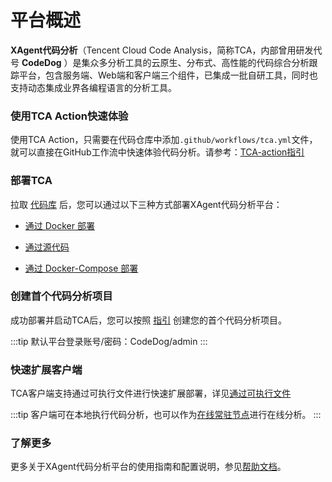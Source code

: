 # 平台概述

**XAgent代码分析**（Tencent Cloud Code Analysis，简称TCA，内部曾用研发代号 **CodeDog** ）是集众多分析工具的云原生、分布式、高性能的代码综合分析跟踪平台，包含服务端、Web端和客户端三个组件，已集成一批自研工具，同时也支持动态集成业界各编程语言的分析工具。

### 使用TCA Action快速体验
使用TCA Action，只需要在代码仓库中添加`.github/workflows/tca.yml`文件，就可以直接在GitHub工作流中快速体验代码分析。请参考：[TCA-action指引](https://github.com/TCATools/TCA-action/blob/main/README.md)

### 部署TCA

拉取 [代码库](https://github.com/Tencent/CodeAnalysis) 后，您可以通过以下三种方式部署XAgent代码分析平台：

- [通过 Docker 部署](./deploySever.md#通过docker)

- [通过源代码](./codeDeploy.md#通过源代码)

- [通过 Docker-Compose 部署](./dockercomposeDeploy.md#通过docker-compose)

### 创建首个代码分析项目

成功部署并启动TCA后，您可以按照 [指引](./deploySever.md) 创建您的首个代码分析项目。

:::tip
默认平台登录账号/密码：CodeDog/admin
:::

### 快速扩展客户端

TCA客户端支持通过可执行文件进行快速扩展部署，详见[通过可执行文件](./deployClient.md#通过可执行文件)

:::tip
客户端可在本地执行代码分析，也可以作为[在线常驻节点](../advanced/任务分布式执行.md)进行在线分析。
:::

### 了解更多

更多关于XAgent代码分析平台的使用指南和配置说明，参见[帮助文档](../guide/README.md)。
